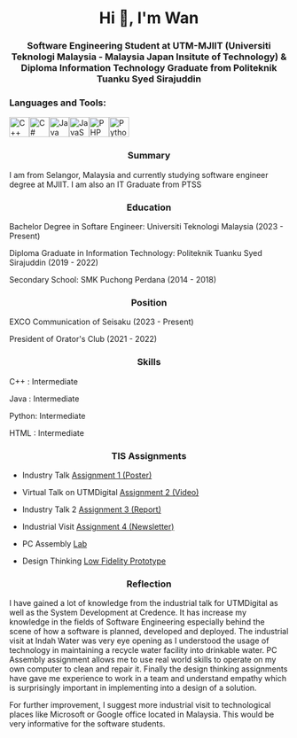 <h1 align="center">Hi 👋, I'm Wan</h1>
<h3 align="center">Software Engineering Student at UTM-MJIIT (Universiti Teknologi Malaysia - Malaysia Japan Insitute of Technology) & Diploma Information Technology Graduate from Politeknik Tuanku Syed Sirajuddin</h3>

<p align="left">
</p>

<h3 align="left">Languages and Tools:</h3>
<p align="left">
<a href="https://docs.microsoft.com/en-us/cpp/?view=msvc-170" target="_blank" rel="noreferrer"><img src="https://raw.githubusercontent.com/danielcranney/readme-generator/main/public/icons/skills/cplusplus-colored.svg" width="36" height="36" alt="C++" /></a><a href="https://docs.microsoft.com/en-us/dotnet/csharp/" target="_blank" rel="noreferrer"><img src="https://raw.githubusercontent.com/danielcranney/readme-generator/main/public/icons/skills/csharp-colored.svg" width="36" height="36" alt="C#" /></a><a href="https://www.oracle.com/java/" target="_blank" rel="noreferrer"><img src="https://raw.githubusercontent.com/danielcranney/readme-generator/main/public/icons/skills/java-colored.svg" width="36" height="36" alt="Java" /></a><a href="https://developer.mozilla.org/en-US/docs/Web/JavaScript" target="_blank" rel="noreferrer"><img src="https://raw.githubusercontent.com/danielcranney/readme-generator/main/public/icons/skills/javascript-colored.svg" width="36" height="36" alt="JavaScript" /></a><a href="https://www.php.net/" target="_blank" rel="noreferrer"><img src="https://raw.githubusercontent.com/danielcranney/readme-generator/main/public/icons/skills/php-colored.svg" width="36" height="36" alt="PHP" /></a><a href="https://www.python.org/" target="_blank" rel="noreferrer"><img src="https://raw.githubusercontent.com/danielcranney/readme-generator/main/public/icons/skills/python-colored.svg" width="36" height="36" alt="Python" /></a>
</p>

<h3 align="center">Summary</h3>

<p align="left">
</p>

<p> I am from Selangor, Malaysia and currently studying software engineer degree at MJIIT. I am also an IT Graduate from PTSS </p>

<p align="left">
</p>

<h3 align="center">Education</h3>

<p align="left">
</p>

<p> Bachelor Degree in Softare Engineer: Universiti Teknologi Malaysia (2023 - Present) </p> <p align="left"> </p> 
<p> Diploma Graduate in Information Technology: Politeknik Tuanku Syed Sirajuddin (2019 - 2022) </p> <p align="left">
<p> Secondary School: SMK Puchong Perdana (2014 - 2018) </p> <p align="left"> </p>

<h3 align="center">Position</h3>

<p align="left">
</p>

<p>EXCO Communication of Seisaku (2023 - Present) </p> <p align="left"></p> 
<p>President of Orator's Club (2021 - 2022) </p> <p align="left"></p> 

<p align="left">
</p>

<h3 align="center">Skills</h3>

<p align="left">
</p>

<p>C++ : Intermediate </p> <p align="left"></p> 
<p>Java : Intermediate </p> <p align="left"></p> 
<p>Python: Intermediate </p> <p align="left"></p> 
<p>HTML : Intermediate </p> <p align="left"></p> 

<p align="left">
</p>

<h3 align="center">TIS Assignments</h3>

- Industry Talk [Assignment 1 (Poster)](https://drive.google.com/file/d/1iqjSzW-q8jedGMrWkwXFFmGu5O5Y75I5/view?usp=sharing)

- Virtual Talk on UTMDigital [Assignment 2 (Video)](https://drive.google.com/file/d/10mLUa61IYhGQR9qHu7RUWMheWo9wGcHi/view?usp=sharing)
  
- Industry Talk 2 [Assignment 3 (Report)](https://drive.google.com/file/d/1BPG_SIO5OsKg2D9B1l2Hy1v2F2rEQxS1/view?usp=sharing)
  
- Industrial Visit [Assignment 4 (Newsletter)](https://drive.google.com/file/d/1GAiTVNX7ule02u_iC3g1rpiq06ftZive/view?usp=sharing)

- PC Assembly [Lab](https://docs.google.com/document/d/19k3j10uFAHJcWCADiv4fam_01GIGHUuD/edit?usp=sharing&ouid=105663868164074375005&rtpof=true&sd=true)

- Design Thinking [Low Fidelity Prototype](https://drive.google.com/file/d/1x_2usWzp-OlYjmwgAUChSbdOWJ8i6Xae/view?usp=sharing)


<p align="left"></p>

<h3 align="center">Reflection</h3>

<p>I have gained a lot of knowledge from the industrial talk for UTMDigital as well as the System Development at Credence. It has increase my knowledge
in the fields of Software Engineering especially behind the scene of how a software is planned, developed and deployed. The industrial visit at Indah Water was very
eye opening as I understood the usage of technology in maintaining a recycle water facility into drinkable water. PC Assembly assignment allows me to use real world skills
to operate on my own computer to clean and repair it. Finally the design thinking assignments have gave me experience to work in a team and understand empathy which is
surprisingly important in implementing into a design of a solution.</p><p align="left"></p> 

<p>For further improvement, I suggest more industrial visit to technological places like Microsoft or Google office located in Malaysia. This would be very
informative for the software students.</p><p align="left"></p> 

<p align="left"></p>
